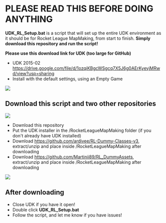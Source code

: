# PLEASE READ THIS BEFORE DOING ANYTHING
**UDK_RL_Setup.bat** is a script that will set up the entire UDK environment as it should be for Rocket League MapMaking, from start to finish. **Simply download this repository and run the script!**

**Please use this download link for UDK (too large for GitHub)**
* UDK 2015-02 https://drive.google.com/file/d/1ozqiKBgcWSgcq7X5J6g0AErKyevjMRwd/view?usp=sharing
* Install with the default settings, using an Empty Game

![](https://i.imgur.com/cBThZRf.png)

## Download this script and two other repositories
![](https://i.imgur.com/OUT62cw.png)
* Download this repository
* Put the UDK installer in the /RocketLeagueMapMaking folder (if you don't already have UDK installed)
* Download https://github.com/ardivee/RL-Dummy-Classes-v3, extract/unzip and place inside /RocketLeagueMapMaking after downloading
* Download https://github.com/Martinii89/RL_DummyAssets, extract/unzip and place inside /RocketLeagueMapMaking after downloading

![](https://i.imgur.com/iZAcTUr.png)

## After downloading
* Close UDK if you have it open!
* Double click **UDK_RL_Setup.bat**
* Follow the script, and let me know if you have issues!
